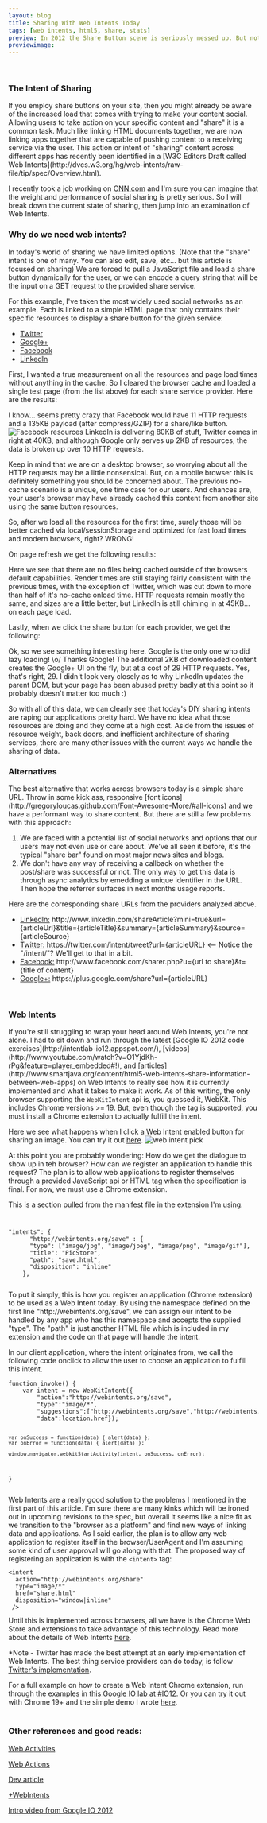 ```yaml
---
layout: blog
title: Sharing With Web Intents Today
tags: [web intents, html5, share, stats]
preview: In 2012 the Share Button scene is seriously messed up. But not to worry, Web Intents is on the rise. This article gives you need-to-know info about the current state of Web Intents and how to use them today.
previewimage:
---
```

<script src="http://ajax.googleapis.com/ajax/libs/jquery/1.7.2/jquery.min.js" type="text/javascript"></script>
<script src="http://code.highcharts.com/highcharts.js"></script>
<script src="http://code.highcharts.com/modules/exporting.js"></script>

<script type="text/javascript">
$(function () {
    var chart;
    $(document).ready(function() {
        chart = new Highcharts.Chart({
            chart: {
                renderTo: 'container',
                zoomType: 'xy'
            },
            title: {
                text: 'No Cache - onload'
            },
            subtitle: {
                text: ''
            },
            xAxis: [{
                categories: ['LinkedIn','Facebook','Google','Twitter']
            }],
            yAxis: [{ // Primary yAxis
                labels: {
                    formatter: function() {
                        return this.value +'KB';
                    },
                    style: {
                        color: '#89A54E'
                    }
                },
                title: {
                    text: 'Size',
                    style: {
                        color: '#89A54E'
                    }
                },
                opposite: true

            }, { // Secondary yAxis
                gridLineWidth: 0,
                title: {
                    text: 'Time',
                    style: {
                        color: '#4572A7'
                    }
                },
                labels: {
                    formatter: function() {
                        return this.value +' ms';
                    },
                    style: {
                        color: '#4572A7'
                    }
                }

            }, { // Tertiary yAxis
                gridLineWidth: 0,
                title: {
                    text: 'HTTP Requests',
                    style: {
                        color: '#AA4643'
                    }
                },
                labels: {
                    formatter: function() {
                        return this.value +'';
                    },
                    style: {
                        color: '#AA4643'
                    }
                },
                opposite: true
            }],
            tooltip: {
                formatter: function() {
                    var unit = {
                        'Size': 'KB',
                        'Time': 'ms',
                        'Requests': 'HTTP requests'
                    }[this.series.name];

                    return ''+
                        this.x +': '+ this.y +' '+ unit;
                }
            },
            legend: {
                layout: 'vertical',
                align: 'left',
                x: 80,
                verticalAlign: 'top',
                y: 40,
                floating: true,
                backgroundColor: '#FFFFFF'
            },
            series: [{
                name: 'Time',
                color: '#4572A7',
                type: 'column',
                yAxis: 1,
                data: [404,1080,600,699]

            }, {
                name: 'Requests',
                type: 'spline',
                color: '#AA4643',
                yAxis: 2,
                data: [6,11,10,7],
                marker: {
                    enabled: false
                },
                dashStyle: 'shortdot'

            }, {
                name: 'Size',
                color: '#89A54E',
                type: 'spline',
                data: [80.92,135.33,2.38,38.7]
            }]
        });
    });
});

$(function () {
    var chart;
    $(document).ready(function() {
        chart = new Highcharts.Chart({
            chart: {
                renderTo: 'container2',
                zoomType: 'xy'
            },
            title: {
                text: 'Cached - onload/refresh'
            },
            subtitle: {
                text: ''
            },
            xAxis: [{
                categories: ['LinkedIn','Facebook','Google','Twitter']
            }],
            yAxis: [{ // Primary yAxis
                labels: {
                    formatter: function() {
                        return this.value +'KB';
                    },
                    style: {
                        color: '#89A54E'
                    }
                },
                title: {
                    text: 'Size',
                    style: {
                        color: '#89A54E'
                    }
                },
                opposite: true

            }, { // Secondary yAxis
                gridLineWidth: 0,
                title: {
                    text: 'Time',
                    style: {
                        color: '#4572A7'
                    }
                },
                labels: {
                    formatter: function() {
                        return this.value +' ms';
                    },
                    style: {
                        color: '#4572A7'
                    }
                }

            }, { // Tertiary yAxis
                gridLineWidth: 0,
                title: {
                    text: 'HTTP Requests',
                    style: {
                        color: '#AA4643'
                    }
                },
                labels: {
                    formatter: function() {
                        return this.value +'';
                    },
                    style: {
                        color: '#AA4643'
                    }
                },
                opposite: true
            }],
            tooltip: {
                formatter: function() {
                    var unit = {
                        'Size': 'KB',
                        'Time': 'ms',
                        'Requests': 'HTTP requests'
                    }[this.series.name];

                    return ''+
                        this.x +': '+ this.y +' '+ unit;
                }
            },
            legend: {
                layout: 'vertical',
                align: 'left',
                x: 80,
                verticalAlign: 'top',
                y: 40,
                floating: true,
                backgroundColor: '#FFFFFF'
            },
            series: [{
                name: 'Time',
                color: '#4572A7',
                type: 'column',
                yAxis: 1,
                data: [367,824,464,265]

            }, {
                name: 'Requests',
                type: 'spline',
                color: '#AA4643',
                yAxis: 2,
                data: [6,11,9,6],
                marker: {
                    enabled: false
                },
                dashStyle: 'shortdot'

            }, {
                name: 'Size',
                color: '#89A54E',
                type: 'spline',
                data: [45.11,9.29,0.915,1.53]
            }]
        });
    });
});

$(function () {
    var chart;
    $(document).ready(function() {
        chart = new Highcharts.Chart({
            chart: {
                renderTo: 'container3',
                zoomType: 'xy'
            },
            title: {
                text: 'After Click - Parent DOM updates'
            },
            subtitle: {
                text: ''
            },
            xAxis: [{
                categories: ['LinkedIn','Google','Twitter','Facebook']
            }],
            yAxis: [{ // Primary yAxis
                labels: {
                    formatter: function() {
                        return this.value +'KB';
                    },
                    style: {
                        color: '#89A54E'
                    }
                },
                title: {
                    text: 'Size',
                    style: {
                        color: '#89A54E'
                    }
                },
                opposite: true

            }, { // Secondary yAxis
                gridLineWidth: 0,
                title: {
                    text: 'Time',
                    style: {
                        color: '#4572A7'
                    }
                },
                labels: {
                    formatter: function() {
                        return this.value +' ms';
                    },
                    style: {
                        color: '#4572A7'
                    }
                }

            }, { // Tertiary yAxis
                gridLineWidth: 0,
                title: {
                    text: 'HTTP Requests',
                    style: {
                        color: '#AA4643'
                    }
                },
                labels: {
                    formatter: function() {
                        return this.value +'';
                    },
                    style: {
                        color: '#AA4643'
                    }
                },
                opposite: true
            }],
            tooltip: {
                formatter: function() {
                    var unit = {
                        'Size': 'KB',
                        'Time': 'ms',
                        'Requests': 'HTTP requests'
                    }[this.series.name];

                    return ''+
                        this.x +': '+ this.y +' '+ unit;
                }
            },
            legend: {
                layout: 'vertical',
                align: 'left',
                x: 400,
                verticalAlign: 'top',
                y: 40,
                floating: true,
                backgroundColor: '#FFFFFF'
            },
            series: [{
                name: 'Time',
                color: '#4572A7',
                type: 'column',
                yAxis: 1,
                data: [204,1910]

            }, {
                name: 'Requests',
                type: 'spline',
                color: '#AA4643',
                yAxis: 2,
                data: [2,29,0,0],
                marker: {
                    enabled: false
                },
                dashStyle: 'shortdot'

            }, {
                name: 'Size',
                color: '#89A54E',
                type: 'spline',
                data: [23.57,1.99,0,0]
            }]
        });
    });
})//;?////?</script>
<br/>
<h3>The Intent of Sharing</h3>
If you employ share buttons on your site, then you might already be aware of the increased load that comes with trying
to make your content social. Allowing users to take action on your specific content and "share" it is a common task.
Much like linking HTML documents together, we are now linking apps together that are capable of
 pushing content to a receiving service via the user. This action or intent of "sharing" content across different apps
 has recently been identified in a [W3C Editors Draft called Web Intents](http://dvcs.w3.org/hg/web-intents/raw-file/tip/spec/Overview.html).

I recently took a job working on [CNN.com](http://cnn.com) and I'm sure you can imagine that the weight and performance of social sharing is pretty serious.
So I will break down the current state of sharing, then jump into an examination of Web Intents.
<br/>
<h3>Why do we need web intents? </h3>
In today's world of sharing we have limited options.
(Note that the "share" intent is one of many. You can also edit, save, etc... but this article is focused on sharing)
We are forced to pull a JavaScript file and load a share button dynamically for the user, or we can encode a query string that will
be the input on a GET request to the provided share service.

For this example, I've taken the most widely used social networks as an example. Each is linked to a simple HTML page that only contains
their specific resources to display a share button for the given service:
<ul>
<li><a href="/examples/shares/twitter/">Twitter</a></li>
<li><a href="/examples/shares/google/">Google+</a></li>
<li><a href="/examples/shares/fb/">Facebook</a></li>
<li><a href="/examples/shares/linkedin/">LinkedIn</a></li>
</ul>

First, I wanted a true measurement on all the resources and page load times without anything in the cache.
So I cleared the browser cache and loaded a single test page (from the list above) for each share service provider. Here are the results:
<div id="container" class="max-width-100"></div>
I know... seems pretty crazy that Facebook would have 11 HTTP requests and a 135KB payload (after compress/GZIP) for a share/like button.
<img src="/images/design/share-buttons/facebook.PNG" alt="Facebook resources" class="max-width-100 margin10">
LinkedIn is delivering 80KB of stuff, Twitter comes in right at 40KB, and although Google only serves up 2KB of resources, the data is broken up over 10 HTTP requests.

Keep in mind that we are on a desktop browser, so worrying about all the HTTP requests may be a little nonsensical. But, on a mobile
browser this is definitely something you should be concerned about.
The previous no-cache scenario is a unique, one time case for our users. And chances are, your user's browser may have already
cached this content from another site using the same button resources.

So, after we load all the resources for the first time, surely those will be better cached via local/sessionStorage and
optimized for fast load times and modern browsers, right? WRONG!

On page refresh we get the following results:
<div id="container2" class="max-width-100"></div>
Here we see that there are no files being cached outside of the browsers default capabilities. Render times are still staying fairly consistent with the previous times, with the exception of Twitter, which
was cut down to more than half of it's no-cache onload time.
HTTP requests remain mostly the same, and sizes are a little better, but LinkedIn is still chiming in at 45KB... on each page load.

Lastly, when we click the share button for each provider, we get the following:
<div id="container3" class="max-width-100"></div>
Ok, so we see something interesting here. Google is the only one who did lazy loading! \o/ Thanks Google! The additional 2KB
of downloaded content creates the Google+ UI on the fly, but at a cost of 29 HTTP requests. Yes, that's right, 29.
I didn't look very closely as to why LinkedIn updates the parent DOM, but your page has been abused pretty badly at
this point so it probably doesn't matter too much :)

So with all of this data, we can clearly see that today's DIY sharing intents are raping our applications pretty hard. We have no idea what
those resources are doing and they come at a high cost. Aside from the issues of resource weight, back doors, and inefficient architecture of sharing services, there are many other issues
 with the current ways we handle the sharing of data.
<br/>
<h3>Alternatives</h3>
The best alternative that works across browsers today is a simple share URL. Throw in some kick ass, responsive [font icons](http://gregoryloucas.github.com/Font-Awesome-More/#all-icons)
 and we have a performant way to share content. But there are still a few problems with this approach:
<ol>
<li>We are faced with a potential list of
social networks and options that our users may not even use or care about. We've all seen it before, it's the typical "share bar" found on most major
news sites and blogs.</li>
<li>We don't have any way of receiving a callback on whether the post/share was successful or not. The only way to get this data is through async analytics
by emedding a unique identifier in the URL. Then hope the referrer surfaces in next months usage reports.</li>
</ol>
Here are the corresponding share URLs from the providers analyzed above.
<ul>
<li><a href="https://developer.linkedin.com/documents/share-linkedin">LinkedIn:</a> http://www.linkedin.com/shareArticle?mini=true&url={articleUrl}&title={articleTitle}&summary={articleSummary}&source={articleSource}</li>
<li><a href="https://dev.twitter.com/docs/intents">Twitter:</a> https://twitter.com/intent/tweet?url={articleURL} <-- Notice the "/intent/"? We'll get to that in a bit.</li>
<li><a href="https://dev.twitter.com/docs/intents">Facebook:</a> http://www.facebook.com/sharer.php?u={url to share}&t={title of content}</li>
<li><a href="https://dev.twitter.com/docs/intents">Google+:</a> https://plus.google.com/share?url={articleURL}</li>
</ul>
<br/>
<h3>Web Intents</h3>
If you're still struggling to wrap your head around Web Intents, you're not alone. I had to sit down and run through the latest [Google IO 2012 code exercises](http://intentlab-io12.appspot.com/), [videos](http://www.youtube.com/watch?v=O1YjdKh-rPg&feature=player_embedded#!), and [articles](http://www.smartjava.org/content/html5-web-intents-share-information-between-web-apps) on Web Intents to really see how it is currently implemented and what it takes to make it work. As of this writing, the only
browser supporting the <code>WebKitIntent</code> api is, you guessed it, WebKit. This includes Chrome versions >= 19. But, even though the tag is supported, you must install
a Chrome extension to actually fulfill the intent.

Here we see what happens when I click a Web Intent enabled button for sharing an image. You can try it out [here](/examples/shares/intent/).
<img src="/images/design/webintent-pick.PNG" alt="web intent pick" class="max-width-100 margin10">

At this point you are probably wondering: How do we get the dialogue to show up in teh browser? How can we register an application to handle this request?
The plan is to allow web applications to register themselves through a provided JavaScript api or HTML tag when the specification is
final. For now, we must use a Chrome extension.

This is a section pulled from the manifest file in the extension I'm using.
<div class="full-width clear">
<code>
<pre>
"intents": {
      "http://webintents.org/save" : {
      "type": ["image/jpg", "image/jpeg", "image/png", "image/gif"],
      "title": "PicStore",
      "path": "save.html",
      "disposition": "inline"
    },
</pre>
</code>
</div>
To put it simply, this is how you register an application (Chrome extension) to be used as a Web Intent today. By using the namespace
defined on the first line "http://webintents.org/save", we can assign our intent to be handled by any app who has this namespace and accepts the supplied "type".
The "path" is just another HTML file which is included in my extension and the code on that page will handle the intent.

In our client application, where the intent originates from, we call the following code onclick to allow the user to choose an application
to fulfill this intent.
<div class="full-width clear">
<code><pre>
function invoke() {
    var intent = new WebKitIntent({
        "action":"http://webintents.org/save",
        "type":"image/*",
        "suggestions":["http://webintents.org/save","http://webintents.org/pick"],
        "data":location.href});

    var onSuccess = function(data) { alert(data) };
    var onError = function(data) { alert(data) };

    window.navigator.webkitStartActivity(intent, onSuccess, onError);
}
</pre></code>
</div>
Web Intents are a really good solution to the problems I mentioned in the first part of this article. I'm sure there are many kinks
which will be ironed out in upcoming revisions to the spec, but overall it seems like a nice fit as we transition to the "browser as a platform"
and find new ways of linking data and applications.
As I said earlier, the plan is to allow any web application to register itself in the browser/UserAgent and I'm assuming some kind of user approval will go along with that.
The proposed way of registering an application is with the <code>&lt;intent&gt;</code> tag:
<code><pre>
&lt;intent
  action="http://webintents.org/share"
  type="image/*"
  href="share.html"
  disposition="window|inline"
 /&gt;
</pre></code>
Until this is implemented across browsers, all we have is the Chrome Web Store and extensions to take advantage of this technology.
Read more about the details of Web Intents <a href="http://webintents.org">here</a>.

*Note - Twitter has made the best attempt at an early implementation of Web Intents. The best thing service providers can do today, is follow [Twitter's implementation](https://dev.twitter.com/docs/intents).

For a full example on how to create a Web Intent Chrome extension, run through the examples in <a href="http://intentlab-io12.appspot.com/">this Google IO lab at #IO12</a>.
Or you can try it out with Chrome 19+ and the simple demo I wrote [here](/examples/shares/intent/).
<br/>
<br/>
<h3>Other references and good reads:</h3>
<a href="http://benlog.com/articles/2012/02/09/a-simpler-webbier-approach-to-web-intents-or-activities/">Web Activities</a>

<a href="http://tantek.com/2011/220/b1/web-actions-a-new-building-block">Web Actions</a>

<a href="http://www.smartjava.org/content/html5-web-intents-share-information-between-web-apps">Dev article</a>

<a href="https://plus.google.com/116171619992010691739/posts">+WebIntents</a>

<a href="http://www.youtube.com/watch?v=O1YjdKh-rPg&feature=player_embedded#!">Intro video from Google IO 2012</a>
<br/>
<br/>